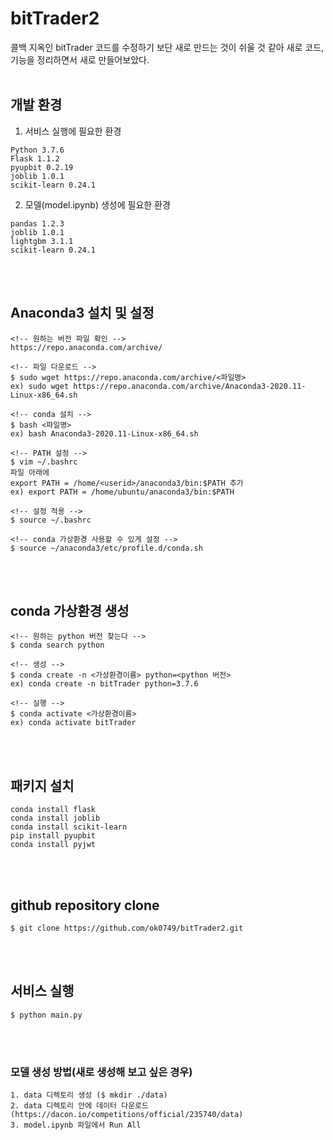 # bitTrader2

콜백 지옥인 bitTrader 코드를 수정하기 보단 새로 만드는 것이 쉬울 것 같아 새로 코드, 기능을 정리하면서 새로 만들어보았다.
</br>
</br>

## 개발 환경
1. 서비스 실행에 필요한 환경
```
Python 3.7.6
Flask 1.1.2
pyupbit 0.2.19
joblib 1.0.1
scikit-learn 0.24.1
```
2. 모델(model.ipynb) 생성에 필요한 환경
```
pandas 1.2.3
joblib 1.0.1
lightgbm 3.1.1
scikit-learn 0.24.1
```
</br>
</br>

## Anaconda3 설치 및 설정
```
<!-- 원하는 버전 파일 확인 -->
https://repo.anaconda.com/archive/

<!-- 파일 다운로드 -->
$ sudo wget https://repo.anaconda.com/archive/<파일명>
ex) sudo wget https://repo.anaconda.com/archive/Anaconda3-2020.11-Linux-x86_64.sh

<!-- conda 설치 -->
$ bash <파일명>
ex) bash Anaconda3-2020.11-Linux-x86_64.sh

<!-- PATH 설정 -->
$ vim ~/.bashrc 
파일 아래에 
export PATH = /home/<userid>/anaconda3/bin:$PATH 추가
ex) export PATH = /home/ubuntu/anaconda3/bin:$PATH

<!-- 설정 적용 -->
$ source ~/.bashrc

<!-- conda 가상환경 사용할 수 있게 설정 -->
$ source ~/anaconda3/etc/profile.d/conda.sh
```
</br>
</br>

## conda 가상환경 생성
```
<!-- 원하는 python 버전 찾는다 -->
$ conda search python

<!-- 생성 -->
$ conda create -n <가상환경이름> python=<python 버전>
ex) conda create -n bitTrader python=3.7.6

<!-- 실행 -->
$ conda activate <가상환경이름>
ex) conda activate bitTrader
```
</br>
</br>

## 패키지 설치
```
conda install flask
conda install joblib
conda install scikit-learn
pip install pyupbit
conda install pyjwt
```
</br>
</br>

## github repository clone
```
$ git clone https://github.com/ok0749/bitTrader2.git
```
</br>
</br>

## 서비스 실행
```
$ python main.py
```
</br>
</br>

### 모델 생성 방법(새로 생성해 보고 싶은 경우)
```
1. data 디렉토리 생성 ($ mkdir ./data)
2. data 디렉토리 안에 데이터 다운로드 (https://dacon.io/competitions/official/235740/data)
3. model.ipynb 파일에서 Run All
```